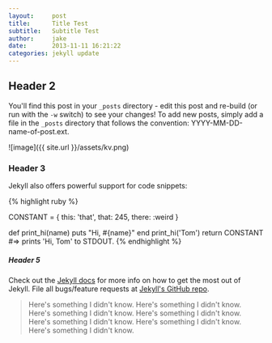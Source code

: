 ```yaml
---
layout:     post
title:      Title Test
subtitle:   Subtitle Test
author:     jake
date:       2013-11-11 16:21:22
categories: jekyll update
---
```


## Header 2

You'll find this post in your `_posts` directory - edit this post and re-build (or run with the `-w` switch) to see your changes!
To add new posts, simply add a file in the `_posts` directory that follows the convention: YYYY-MM-DD-name-of-post.ext.

![image]({{ site.url }}/assets/kv.png)

### Header 3

Jekyll also offers powerful support for code snippets:

{% highlight ruby %}

CONSTANT = {
  this: 'that',
  that: 245,
  there: :weird
}

def print_hi(name)
  puts "Hi, #{name}"
end
print_hi('Tom')
return CONSTANT
#=> prints 'Hi, Tom' to STDOUT.
{% endhighlight %}

##### Header 5

Check out the [Jekyll docs][jekyll] for more info on how to get the most out of Jekyll. File all bugs/feature requests at [Jekyll's GitHub repo][jekyll-gh].

> Here's something I didn't know. Here's something I didn't know. Here's something I didn't know. Here's something I didn't know. Here's something I didn't know. Here's something I didn't know. Here's something I didn't know.

[jekyll-gh]: https://github.com/mojombo/jekyll
[jekyll]:    http://jekyllrb.com